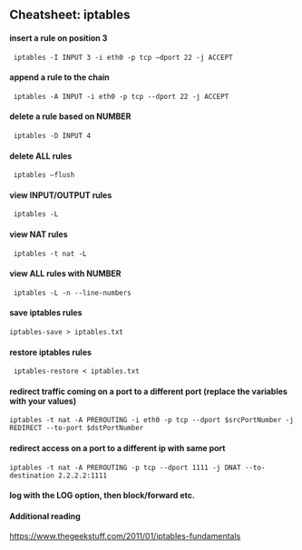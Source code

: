 ## Cheatsheet: iptables

#### insert a rule on position 3
``` iptables -I INPUT 3 -i eth0 -p tcp —dport 22 -j ACCEPT```

#### append a rule to the chain
``` iptables -A INPUT -i eth0 -p tcp --dport 22 -j ACCEPT```

#### delete a rule based on NUMBER
``` iptables -D INPUT 4```

#### delete ALL rules
``` iptables —flush```

#### view INPUT/OUTPUT rules
``` iptables -L```

#### view NAT rules
``` iptables -t nat -L```

#### view ALL rules with NUMBER
``` iptables -L -n --line-numbers```

#### save iptables rules
``` iptables-save > iptables.txt ```

#### restore iptables rules
``` iptables-restore < iptables.txt```

#### redirect traffic coming on a port to a different port (replace the variables with your values)
``` iptables -t nat -A PREROUTING -i eth0 -p tcp --dport $srcPortNumber -j REDIRECT --to-port $dstPortNumber ```

#### redirect access on a port to a different ip with same port
``` iptables -t nat -A PREROUTING -p tcp --dport 1111 -j DNAT --to-destination 2.2.2.2:1111 ```

#### log with the LOG option, then block/forward etc.

#### Additional reading
https://www.thegeekstuff.com/2011/01/iptables-fundamentals

